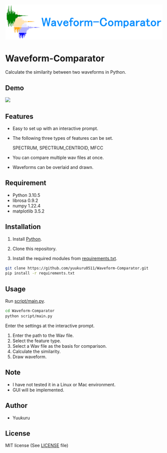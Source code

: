 ![](logo.png)

# Waveform-Comparator

Calculate the similarity between two waveforms in Python.

## Demo

![](demo.gif)

## Features

* Easy to set up with an interactive prompt.
* The following three types of features can be set.

    SPECTRUM, SPECTRUM_CENTROID, MFCC

* You can compare multiple wav files at once.
* Waveforms can be overlaid and drawn.

## Requirement

* Python 3.10.5
* librosa 0.9.2
* numpy 1.22.4
* matplotlib 3.5.2

## Installation

1. Install [Python](https://www.python.org/downloads/).

2. Clone this repository.

3. Install the required modules from [requirements.txt](https://github.com/yuukuru0511/Waveform-Comparator/blob/main/requirements.txt).

```bash
git clone https://github.com/yuukuru0511/Waveform-Comparator.git
pip install -r requirements.txt
```

## Usage

Run [script/main.py](https://github.com/yuukuru0511/Waveform-Comparator/blob/main/script/main.py).

```bash
cd Waveform-Comparator
python script/main.py
```

Enter the settings at the interactive prompt.

1. Enter the path to the Wav file.
2. Select the feature type.
3. Select a Wav file as the basis for comparison.
4. Calculate the similarity.
5. Draw waveform.

## Note

* I have not tested it in a Linux or Mac environment.
* GUI will be implemented.

## Author

* Yuukuru

## License

MIT license (See
[LICENSE](https://github.com/yuukuru0511/Waveform-Comparator/blob/main/LICENSE) file)
